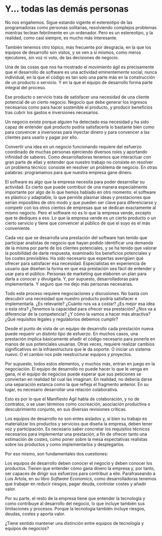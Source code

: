 #  Y... todas las demás personas

No nos engañemos. Sigue estando vigente el estereotipo de las programadoras como personas solitarias, resolviendo complejos problemas mientras teclean febrilmente en un ordenador. Pero es un estereotipo, y la realidad, como casi siempre, es mucho más interesante.

También tenemos otro tópico, más frecuente por desgracia, en la que los equipos de desarrollo son vistos, y se ven a sí mismos, como meros ejecutores, sin voz ni voto, de las decisiones de negocio.

Una de las cosas que nos ha mostrado el movimiento ágil es precisamente que el desarrollo de software es una actividad eminentemente social, nunca individual, en la que el código es tan solo una parte más en la construcción de un producto o servicio. Y en la que el equipo de desarrollo forma parte integral del proceso.

Ese producto o servicio trata de satisfacer una necesidad de una cliente potencial de un cierto negocio. Negocio que debe generar los ingresos necesarios como para hacer sostenible el producto, y producir beneficios tras cubrir los gastos e inversiones necesarios.

Un negocio existe porque alguien ha detectado esa necesidad y ha sido capaz de entender qué producto podría satisfacerla lo bastante bien como para convencer a inversoras para inyectar dinero y para convencer a las clientes para usarlo y pagar por ello.

Convertir una idea en un negocio funcionando requiere del esfuerzo coordinado de muchas personas ejerciendo diversos roles y aportando infinidad de saberes. Como desarrolladoras tenemos que interactuar con gran parte de ellas y entender que nuestro trabajo no consiste en resolver un problema técnico: consiste en resolver un problema de negocio. En otras palabras: programamos para que nuestra empresa gane dinero.

El software es algo que la empresa necesita para poder desarrollar su actividad. Es cierto que puede contribuir de una manera especialmente importante por algo de lo que hemos hablado en otro momento: el software es plástico y adaptable, lo que permite plasmar ideas y prestaciones que serían imposibles de otro modo y que pueden ser clave para diferenciarse y competir con los otros cientos de empresas que se dedican exactamente al mismo negocio. Pero el software no es lo que la empresa vende, excepto que te dediques a eso. Lo que la empresa vende es un cierto producto o un cierto servicio y tiene que convencer al público de que el suyo es el más conveniente.

Cada vez que se desarrolla una prestación del software han tenido que participar analistas de negocio que hayan podido identificar una demanda de la misma por parte de los clientes potenciales, y se ha tenido que valorar la posibilidad de darle respuesta, examinado los beneficios potenciales y los costes previsibles. Ha sido necesario que expertas averigüen qué ofrecer para satisfacer esa necesidad. Especialistas en experiencia de usuario que diseñen la forma en que esa prestación sea fácil de entender y usar para el público. Personas de marketing que elaboren un plan para darla a conocer y divulgarla. Y, por supuesto, desarrolladoras para implementarla. Y seguro que me dejo más personas necesarias.

Todo este proceso requiere negociaciones y discusiones. No basta con descubrir una necesidad que nuestro producto podría satisfacer e implementarla. ¿Es relevante? ¿Cuánto nos va a costar? ¿Es mejor esa idea o esta otra? ¿Tenemos la capacidad para ofrecer esa prestación? ¿Nos va a diferenciar de la competencia? ¿Y cómo la vamos a hacer más atractiva? ¿Qué requisitos legales y regulatorios debemos cumplir?

Desde el punto de vista de un equipo de desarrollo cada prestación nueva puede requerir un distinto tipo de esfuerzo. En muchos casos, una prestación implica básicamente añadir el código necesario para ponerla en manos de sus potenciales usuarias. Otras veces, requiere realizar cambios significativos en la infraestructura que le da soporte. O iniciar un sistema nuevo. O el cambio nos pide reestructurar equipos y proyectos.

Por supuesto, todos estos elementos, y muchos más, entran en juego en la negociación. El equipo de desarrollo no puede hacer lo que le venga en gana, ni el equipo de negocios puede esperar que sus peticiones se conviertan en realidad tal cual las imaginan. En realidad, no debería darse una separación estanca como la que refleja el fragmento anterior. En su lugar, es necesario desarrollar una relación colaborativa.

Esto es por lo que el Manifiesto Ágil habla de colaboración, y no de contratos, o se usan términos como cocreación, asociación productiva o descubrimiento conjunto, en sus diversas revisiones críticas.

Los equipos de desarrollo no son entes aislados y, si bien su trabajo es materializar los productos y servicios que diseña la empresa, deben tener voz y participación. Es necesario saber concretar los requisitos técnicos necesarios para implementar una prestación, a fin de ofrecer tanto una estimación de costes, como poner sobre la mesa expectativas realistas sobre los productos y como implementarlos y desplegarlos.

Por eso mismo, son fundamentales dos cuestiones:

Los equipos de desarrollo deben conocer el negocio y deben conocer los productos. Tienen que entender cómo gana dinero la empresa y, por tanto, ser capaces de dirigir sus esfuerzos para contribuir a ello. Parafraseando a Luis Artola, en su libro _Software Economics_, como desarrolladoras tenemos que trabajar en reducir riesgos, pagar deuda, controlar costes y añadir valor.

Por su parte, el resto de la empresa tiene que entender la tecnología y como contribuye al desarrollo del negocio, lo que incluye también sus limitaciones y procesos. Porque la tecnología también incluye riesgos, deudas, costes y aporta valor.

¿Tiene sentido mantener una distinción entre equipos de tecnología y equipos de negocios?
